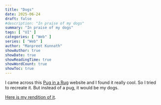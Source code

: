 ```yaml
---
title: "Dogs"
date: 2025-06-24
draft: false
#description: "In praise of my dogs"
summary: "In praise of my dogs"
tags: [ "UI" ]
categories: [ "Web" ]
series: [ "Web" ]
author: "Manpreet Kunnath"
showAuthor: true
showDate: true
showReadingTime: true
showWordCount: true
showToc: true
---
```

I came across this [Pug in a Rug](https://puginarug.com/index.html) website and I found it really cool. 
So I tried to recreate it. But instead of a pug, it would be my dogs. 

[Here is my rendition of it](https://manpreet.fyi/dogs). 

